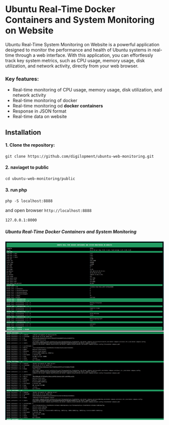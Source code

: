 # Ubuntu Real-Time Docker Containers and System Monitoring on Website

Ubuntu Real-Time System Monitoring on Website is a powerful application designed to monitor the performance and health of Ubuntu systems in real-time through a web interface. With this application, you can effortlessly track key system metrics, such as CPU usage, memory usage, disk utilization, and network activity, directly from your web browser.

### Key features:
- Real-time monitoring of CPU usage, memory usage, disk utilization, and network activity
- Real-time monitoring of docker
- Real-time monitoring od **docker containers**
- Response in JSON format
- Real-time data on website

## Installation

#### 1. Clone the repository:

```shell
git clone https://github.com/digilopment/ubuntu-web-monitoring.git
```

#### 2. naviaget to public

```shell
cd ubuntu-web-monitoring/public
```

#### 3. run php

```shell
php -S localhost:8888
```

and open browser `http://localhost:8888`

```sh
127.0.0.1:8000
```

##### Ubuntu Real-Time Docker Containers and System Monitoring
![screen](https://raw.githubusercontent.com/digilopment/ubuntu-web-monitoring/8b5abaead414177aefdfc1ab41f83b3befc19f5b/public/media/img/system.png)
![screen](https://raw.githubusercontent.com/digilopment/ubuntu-web-monitoring/8b5abaead414177aefdfc1ab41f83b3befc19f5b/public/media/img/containers.png)
